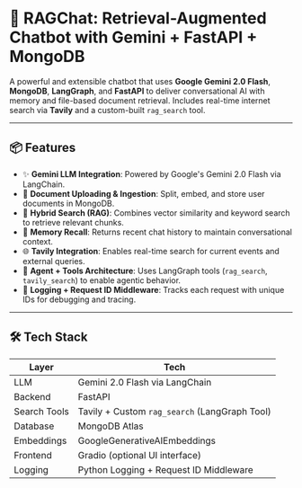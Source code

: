 # 🧠 RAGChat: Retrieval-Augmented Chatbot with Gemini + FastAPI + MongoDB

A powerful and extensible chatbot that uses **Google Gemini 2.0 Flash**, **MongoDB**, **LangGraph**, and **FastAPI** to deliver conversational AI with memory and file-based document retrieval. Includes real-time internet search via **Tavily** and a custom-built `rag_search` tool.

---

## 📦 Features

- ✨ **Gemini LLM Integration**: Powered by Google's Gemini 2.0 Flash via LangChain.
- 📄 **Document Uploading & Ingestion**: Split, embed, and store user documents in MongoDB.
- 🔎 **Hybrid Search (RAG)**: Combines vector similarity and keyword search to retrieve relevant chunks.
- 🧠 **Memory Recall**: Returns recent chat history to maintain conversational context.
- 🌐 **Tavily Integration**: Enables real-time search for current events and external queries.
- 🧰 **Agent + Tools Architecture**: Uses LangGraph tools (`rag_search`, `tavily_search`) to enable agentic behavior.
- 🧾 **Logging + Request ID Middleware**: Tracks each request with unique IDs for debugging and tracing.

---

## 🛠 Tech Stack

| Layer       | Tech                                           |
|-------------|------------------------------------------------|
| LLM         | Gemini 2.0 Flash via LangChain                 |
| Backend     | FastAPI                                        |
| Search Tools| Tavily + Custom `rag_search` (LangGraph Tool) |
| Database    | MongoDB Atlas                                  |
| Embeddings  | GoogleGenerativeAIEmbeddings                   |
| Frontend    | Gradio (optional UI interface)                 |
| Logging     | Python Logging + Request ID Middleware         |
